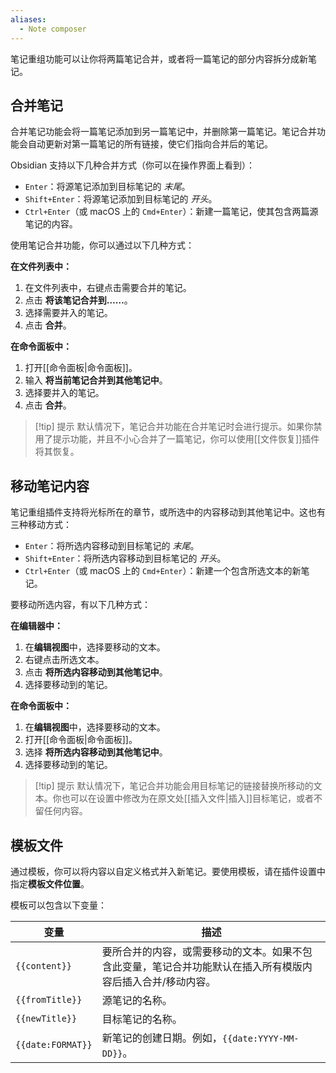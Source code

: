 ```yaml
---
aliases:
  - Note composer
---
```


笔记重组功能可以让你将两篇笔记合并，或者将一篇笔记的部分内容拆分成新笔记。

## 合并笔记

合并笔记功能会将一篇笔记添加到另一篇笔记中，并删除第一篇笔记。笔记合并功能会自动更新对第一篇笔记的所有链接，使它们指向合并后的笔记。

Obsidian 支持以下几种合并方式（你可以在操作界面上看到）：

- `Enter`：将源笔记添加到目标笔记的 _末尾_。
- `Shift+Enter`：将源笔记添加到目标笔记的 _开头_。
- `Ctrl+Enter`（或 macOS 上的 `Cmd+Enter`）：新建一篇笔记，使其包含两篇源笔记的内容。

使用笔记合并功能，你可以通过以下几种方式：

**在文件列表中：**

1. 在文件列表中，右键点击需要合并的笔记。
2. 点击 **将该笔记合并到……**。
3. 选择需要并入的笔记。
4. 点击 **合并**。

**在命令面板中：**

1. 打开[[命令面板|命令面板]]。
2. 输入 **将当前笔记合并到其他笔记中**。
3. 选择要并入的笔记。
4. 点击 **合并**。

> [!tip] 提示
> 默认情况下，笔记合并功能在合并笔记时会进行提示。如果你禁用了提示功能，并且不小心合并了一篇笔记，你可以使用[[文件恢复]]插件将其恢复。

## 移动笔记内容

笔记重组插件支持将光标所在的章节，或所选中的内容移动到其他笔记中。这也有三种移动方式：

- `Enter`：将所选内容移动到目标笔记的 _末尾_。
- `Shift+Enter`：将所选内容移动到目标笔记的 _开头_。
- `Ctrl+Enter`（或 macOS 上的 `Cmd+Enter`）：新建一个包含所选文本的新笔记。

要移动所选内容，有以下几种方式：

**在编辑器中：**

1. 在**编辑视图**中，选择要移动的文本。
2. 右键点击所选文本。
3. 点击 **将所选内容移动到其他笔记中**。
4. 选择要移动到的笔记。

**在命令面板中：**

1. 在**编辑视图**中，选择要移动的文本。
2. 打开[[命令面板|命令面板]]。
3. 选择 **将所选内容移动到其他笔记中**。
4. 选择要移动到的笔记。

> [!tip] 提示
> 默认情况下，笔记合并功能会用目标笔记的链接替换所移动的文本。你也可以在设置中修改为在原文处[[插入文件|插入]]目标笔记，或者不留任何内容。

## 模板文件

通过模板，你可以将内容以自定义格式并入新笔记。要使用模板，请在插件设置中指定**模板文件位置**。

模板可以包含以下变量：

| 变量                | 描述                                                     |
| ----------------- | ------------------------------------------------------ |
| `{{content}}`     | 要所合并的内容，或需要移动的文本。如果不包含此变量，笔记合并功能默认在插入所有模版内容后插入合并/移动内容。 |
| `{{fromTitle}}`   | 源笔记的名称。                                                |
| `{{newTitle}}`    | 目标笔记的名称。                                               |
| `{{date:FORMAT}}` | 新笔记的创建日期。例如，`{{date:YYYY-MM-DD}}`。                     |